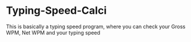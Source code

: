 # Typing-Speed-Calci
This is basically a typing speed program, where you can check your Gross WPM, Net WPM and your typing speed
